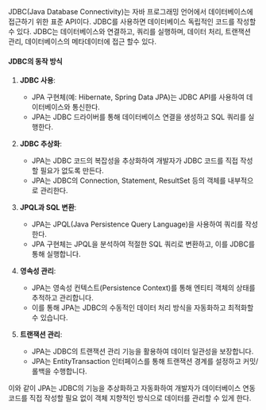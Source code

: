 JDBC(Java Database Connectivity)는 자바 프로그래밍 언어에서 데이터베이스에 접근하기 위한 표준 API이다. JDBC를 사용하면 데이터베이스 독립적인 코드를 작성할 수 있다.
JDBC는 데이터베이스와 연결하고, 쿼리를 실행하며, 데이터 처리, 트랜잭션 관리, 데이터베이스의 메타데이터에 접근 할수 있다.

#### JDBC의 동작 방식

1. **JDBC 사용**:
    - JPA 구현체(예: Hibernate, Spring Data JPA)는 JDBC API를 사용하여 데이터베이스와 통신한다.
    - JPA는 JDBC 드라이버를 통해 데이터베이스 연결을 생성하고 SQL 쿼리를 실행한다.
	
2. **JDBC 추상화**:
    - JPA는 JDBC 코드의 복잡성을 추상화하여 개발자가 JDBC 코드를 직접 작성할 필요가 없도록 만든다.
    - JPA는 JDBC의 Connection, Statement, ResultSet 등의 객체를 내부적으로 관리한다.
	
3. **JPQL과 SQL 변환**:
    - JPA는 JPQL(Java Persistence Query Language)을 사용하여 쿼리를 작성한다.
    - JPA 구현체는 JPQL을 분석하여 적절한 SQL 쿼리로 변환하고, 이를 JDBC를 통해 실행합니다.
    
4. **영속성 관리**:
    - JPA는 영속성 컨텍스트(Persistence Context)를 통해 엔티티 객체의 상태를 추적하고 관리합니다.
    - 이를 통해 JPA는 JDBC의 수동적인 데이터 처리 방식을 자동화하고 최적화할 수 있습니다.
    
5. **트랜잭션 관리**:
    - JPA는 JDBC의 트랜잭션 관리 기능을 활용하여 데이터 일관성을 보장합니다.
    - JPA는 EntityTransaction 인터페이스를 통해 트랜잭션 경계를 설정하고 커밋/롤백을 수행합니다.

이와 같이 JPA는 JDBC의 기능을 추상화하고 자동화하여 개발자가 데이터베이스 연동 코드를 직접 작성할 필요 없이 객체 지향적인 방식으로 데이터를 관리할 수 있게 한다.